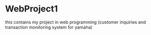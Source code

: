 # WebProject1
this contains my project in web programming (customer inquiries and transaction monitoring system for yamaha)
